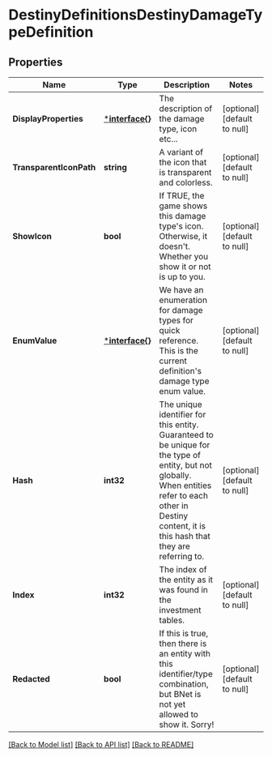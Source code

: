 # DestinyDefinitionsDestinyDamageTypeDefinition

## Properties
Name | Type | Description | Notes
------------ | ------------- | ------------- | -------------
**DisplayProperties** | [***interface{}**](interface{}.md) | The description of the damage type, icon etc... | [optional] [default to null]
**TransparentIconPath** | **string** | A variant of the icon that is transparent and colorless. | [optional] [default to null]
**ShowIcon** | **bool** | If TRUE, the game shows this damage type&#39;s icon. Otherwise, it doesn&#39;t. Whether you show it or not is up to you. | [optional] [default to null]
**EnumValue** | [***interface{}**](interface{}.md) | We have an enumeration for damage types for quick reference. This is the current definition&#39;s damage type enum value. | [optional] [default to null]
**Hash** | **int32** | The unique identifier for this entity. Guaranteed to be unique for the type of entity, but not globally.  When entities refer to each other in Destiny content, it is this hash that they are referring to. | [optional] [default to null]
**Index** | **int32** | The index of the entity as it was found in the investment tables. | [optional] [default to null]
**Redacted** | **bool** | If this is true, then there is an entity with this identifier/type combination, but BNet is not yet allowed to show it. Sorry! | [optional] [default to null]

[[Back to Model list]](../README.md#documentation-for-models) [[Back to API list]](../README.md#documentation-for-api-endpoints) [[Back to README]](../README.md)


